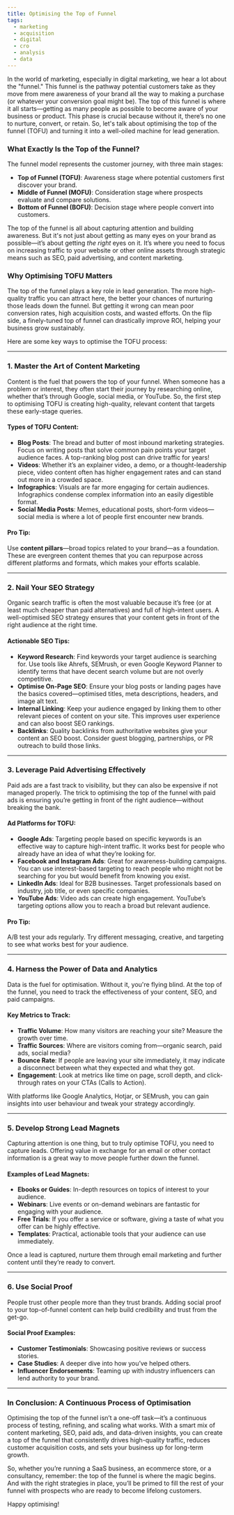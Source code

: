 ```yaml
---
title: Optimising the Top of Funnel
tags:
  - marketing
  - acquisition
  - digital
  - cro
  - analysis
  - data
---
```

In the world of marketing, especially in digital marketing, we hear a lot about the "funnel." This funnel is the pathway potential customers take as they move from mere awareness of your brand all the way to making a purchase (or whatever your conversion goal might be). The top of this funnel is where it all starts—getting as many people as possible to become aware of your business or product. This phase is crucial because without it, there’s no one to nurture, convert, or retain. So, let's talk about optimising the top of the funnel (TOFU) and turning it into a well-oiled machine for lead generation.

### What Exactly Is the Top of the Funnel?

The funnel model represents the customer journey, with three main stages:
- **Top of Funnel (TOFU)**: Awareness stage where potential customers first discover your brand.
- **Middle of Funnel (MOFU)**: Consideration stage where prospects evaluate and compare solutions.
- **Bottom of Funnel (BOFU)**: Decision stage where people convert into customers.

The top of the funnel is all about capturing attention and building awareness. But it's not just about getting as many eyes on your brand as possible—it’s about getting *the right* eyes on it. It’s where you need to focus on increasing traffic to your website or other online assets through strategic means such as SEO, paid advertising, and content marketing.

### Why Optimising TOFU Matters

The top of the funnel plays a key role in lead generation. The more high-quality traffic you can attract here, the better your chances of nurturing those leads down the funnel. But getting it wrong can mean poor conversion rates, high acquisition costs, and wasted efforts. On the flip side, a finely-tuned top of funnel can drastically improve ROI, helping your business grow sustainably.

Here are some key ways to optimise the TOFU process:

---

### 1. **Master the Art of Content Marketing**

Content is the fuel that powers the top of your funnel. When someone has a problem or interest, they often start their journey by researching online, whether that’s through Google, social media, or YouTube. So, the first step to optimising TOFU is creating high-quality, relevant content that targets these early-stage queries.

#### Types of TOFU Content:
- **Blog Posts**: The bread and butter of most inbound marketing strategies. Focus on writing posts that solve common pain points your target audience faces. A top-ranking blog post can drive traffic for years!
- **Videos**: Whether it’s an explainer video, a demo, or a thought-leadership piece, video content often has higher engagement rates and can stand out more in a crowded space.
- **Infographics**: Visuals are far more engaging for certain audiences. Infographics condense complex information into an easily digestible format.
- **Social Media Posts**: Memes, educational posts, short-form videos—social media is where a lot of people first encounter new brands.

#### Pro Tip: 
Use **content pillars**—broad topics related to your brand—as a foundation. These are evergreen content themes that you can repurpose across different platforms and formats, which makes your efforts scalable.

---

### 2. **Nail Your SEO Strategy**

Organic search traffic is often the most valuable because it’s free (or at least much cheaper than paid alternatives) and full of high-intent users. A well-optimised SEO strategy ensures that your content gets in front of the right audience at the right time.

#### Actionable SEO Tips:
- **Keyword Research**: Find keywords your target audience is searching for. Use tools like Ahrefs, SEMrush, or even Google Keyword Planner to identify terms that have decent search volume but are not overly competitive.
- **Optimise On-Page SEO**: Ensure your blog posts or landing pages have the basics covered—optimised titles, meta descriptions, headers, and image alt text.
- **Internal Linking**: Keep your audience engaged by linking them to other relevant pieces of content on your site. This improves user experience and can also boost SEO rankings.
- **Backlinks**: Quality backlinks from authoritative websites give your content an SEO boost. Consider guest blogging, partnerships, or PR outreach to build those links.

---

### 3. **Leverage Paid Advertising Effectively**

Paid ads are a fast track to visibility, but they can also be expensive if not managed properly. The trick to optimising the top of the funnel with paid ads is ensuring you’re getting in front of the right audience—without breaking the bank.

#### Ad Platforms for TOFU:
- **Google Ads**: Targeting people based on specific keywords is an effective way to capture high-intent traffic. It works best for people who already have an idea of what they’re looking for.
- **Facebook and Instagram Ads**: Great for awareness-building campaigns. You can use interest-based targeting to reach people who might not be searching for you but would benefit from knowing you exist.
- **LinkedIn Ads**: Ideal for B2B businesses. Target professionals based on industry, job title, or even specific companies.
- **YouTube Ads**: Video ads can create high engagement. YouTube’s targeting options allow you to reach a broad but relevant audience.

#### Pro Tip:
A/B test your ads regularly. Try different messaging, creative, and targeting to see what works best for your audience.

---

### 4. **Harness the Power of Data and Analytics**

Data is the fuel for optimisation. Without it, you're flying blind. At the top of the funnel, you need to track the effectiveness of your content, SEO, and paid campaigns.

#### Key Metrics to Track:
- **Traffic Volume**: How many visitors are reaching your site? Measure the growth over time.
- **Traffic Sources**: Where are visitors coming from—organic search, paid ads, social media?
- **Bounce Rate**: If people are leaving your site immediately, it may indicate a disconnect between what they expected and what they got.
- **Engagement**: Look at metrics like time on page, scroll depth, and click-through rates on your CTAs (Calls to Action).

With platforms like Google Analytics, Hotjar, or SEMrush, you can gain insights into user behaviour and tweak your strategy accordingly.

---

### 5. **Develop Strong Lead Magnets**

Capturing attention is one thing, but to truly optimise TOFU, you need to capture leads. Offering value in exchange for an email or other contact information is a great way to move people further down the funnel.

#### Examples of Lead Magnets:
- **Ebooks or Guides**: In-depth resources on topics of interest to your audience.
- **Webinars**: Live events or on-demand webinars are fantastic for engaging with your audience.
- **Free Trials**: If you offer a service or software, giving a taste of what you offer can be highly effective.
- **Templates**: Practical, actionable tools that your audience can use immediately.

Once a lead is captured, nurture them through email marketing and further content until they’re ready to convert.

---

### 6. **Use Social Proof**

People trust other people more than they trust brands. Adding social proof to your top-of-funnel content can help build credibility and trust from the get-go.

#### Social Proof Examples:
- **Customer Testimonials**: Showcasing positive reviews or success stories.
- **Case Studies**: A deeper dive into how you’ve helped others.
- **Influencer Endorsements**: Teaming up with industry influencers can lend authority to your brand.
  
---

### In Conclusion: A Continuous Process of Optimisation

Optimising the top of the funnel isn’t a one-off task—it’s a continuous process of testing, refining, and scaling what works. With a smart mix of content marketing, SEO, paid ads, and data-driven insights, you can create a top of the funnel that consistently drives high-quality traffic, reduces customer acquisition costs, and sets your business up for long-term growth.

So, whether you’re running a SaaS business, an ecommerce store, or a consultancy, remember: the top of the funnel is where the magic begins. And with the right strategies in place, you’ll be primed to fill the rest of your funnel with prospects who are ready to become lifelong customers. 

Happy optimising!